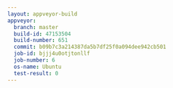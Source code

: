 ```yaml
---
layout: appveyor-build
appveyor:
  branch: master
  build-id: 47153504
  build-number: 651
  commit: b09b7c3a214387da5b7df25f0a094dee942cb501
  job-id: bjjj4u0otjtonllf
  job-number: 6
  os-name: Ubuntu
  test-result: 0
---
```

